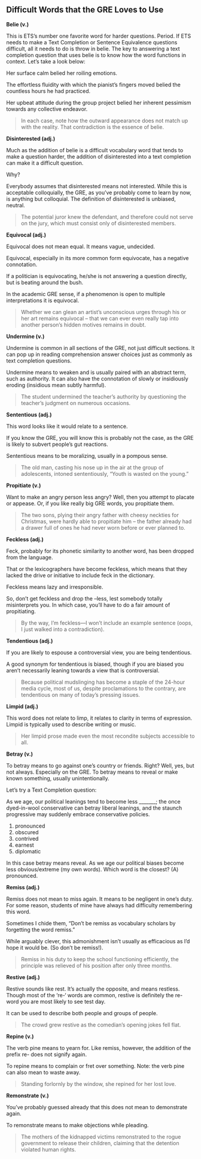 ## Difficult Words that the GRE Loves to Use

**Belie (v.)**

This is ETS’s number one favorite word for harder questions. Period. If ETS needs to make a Text Completion or Sentence Equivalence questions difficult, all it needs to do is throw in belie. The key to answering a text completion question that uses belie is to know how the word functions in context. Let’s take a look below:

Her surface calm belied her roiling emotions.

The effortless fluidity with which the pianist’s fingers moved belied the countless hours he had practiced.

Her upbeat attitude during the group project belied her inherent pessimism towards any collective endeavor.

> In each case, note how the outward appearance does not match up with the reality. That contradiction is the essence of belie.

**Disinterested (adj.)**

Much as the addition of belie is a difficult vocabulary word that tends to make a question harder, the addition of disinterested into a text completion can make it a difficult question.

Why?

Everybody assumes that disinterested means not interested. While this is acceptable colloquially, the GRE, as you’ve probably come to learn by now, is anything but colloquial. The definition of disinterested is unbiased, neutral.

> The potential juror knew the defendant, and therefore could not serve on the jury, which must consist only of disinterested members.

**Equivocal (adj.)**

Equivocal does not mean equal. It means vague, undecided.

Equivocal, especially in its more common form equivocate, has a negative connotation.

If a politician is equivocating, he/she is not answering a question directly, but is beating around the bush.

In the academic GRE sense, if a phenomenon is open to multiple interpretations it is equivocal.

> Whether we can glean an artist’s unconscious urges through his or her art remains equivocal – that we can ever even really tap into another person’s hidden motives remains in doubt.

**Undermine (v.)**

Undermine is common in all sections of the GRE, not just difficult sections. It can pop up in reading comprehension answer choices just as commonly as text completion questions.

Undermine means to weaken and is usually paired with an abstract term, such as authority. It can also have the connotation of slowly or insidiously eroding (insidious mean subtly harmful).

> The student undermined the teacher’s authority by questioning the teacher’s judgment on numerous occasions.

**Sententious (adj.)**

This word looks like it would relate to a sentence.

If you know the GRE, you will know this is probably not the case, as the GRE is likely to subvert people’s gut reactions.

Sententious means to be moralizing, usually in a pompous sense.

> The old man, casting his nose up in the air at the group of adolescents, intoned sententiously, “Youth is wasted on the young.”

**Propitiate (v.)**

Want to make an angry person less angry? Well, then you  attempt to placate or appease. Or, if you like really big GRE words, you propitiate them.

> The two sons, plying their angry father with cheesy neckties for Christmas, were hardly able to propitiate him – the father already had a drawer full of ones he had never worn before or ever planned to.

**Feckless (adj.)**

Feck, probably for its phonetic similarity to another word, has been dropped from the language.

That or the lexicographers have become feckless, which means that they lacked the drive or initiative to include feck in the dictionary.

Feckless means lazy and irresponsible.

So, don’t get feckless and drop the –less, lest somebody totally misinterprets you. In which case, you’ll have to do a fair amount of propitiating.

> By the way, I’m feckless—I won’t include an example sentence (oops, I just walked into a contradiction).

**Tendentious (adj.)**

If you are likely to espouse a controversial view, you are being tendentious.

A good synonym for tendentious is biased, though if you are biased you aren’t necessarily leaning towards a view that is controversial.

> Because political mudslinging has become a staple of the 24-hour media cycle, most of us, despite proclamations to the contrary, are tendentious on many of today’s pressing issues.

**Limpid (adj.)**

This word does not relate to limp, it relates to clarity in terms of expression. Limpid is typically used to describe writing or music.

> Her limpid prose made even the most recondite subjects accessible to all.

**Betray (v.)**

To betray means to go against one’s country or friends. Right? Well, yes, but not always. Especially on the GRE. To betray means to reveal or make known something, usually unintentionally.

Let’s try a Text Completion question:

As we age, our political leanings tend to become less _______; the once dyed-in-wool
conservative can betray liberal leanings, and the staunch progressive may suddenly embrace
conservative policies.

1. pronounced
1. obscured
1. contrived
1. earnest
1. diplomatic

In this case betray means reveal. As we age our political biases become less obvious/extreme (my own
words). Which word is the closest? (A) pronounced.

**Remiss (adj.)**

Remiss does not mean to miss again. It means to be negligent in one’s duty. For some reason, students of mine have always had difficulty remembering this word.

Sometimes I chide them, “Don’t be remiss as vocabulary scholars by forgetting the word remiss.”

While arguably clever, this admonishment isn’t usually as efficacious as I’d hope it would be. (So don’t be remiss!).

> Remiss in his duty to keep the school functioning efficiently, the principle was relieved of his position after only three months.

**Restive (adj.)**

Restive sounds like rest. It’s actually the opposite, and means restless.
Though most of the ‘re-‘ words are common, restive is definitely the re- word you are most likely to see test day.

It can be used to describe both people and groups of people.

> The crowd grew restive as the comedian’s opening jokes fell flat.

**Repine (v.)**

The verb pine means to yearn for. Like remiss, however, the addition of the prefix re- does not signify again.

To repine means to complain or fret over something. Note: the verb pine can also mean to waste away.

> Standing forlornly by the window, she repined for her lost love.

**Remonstrate (v.)**

You’ve probably guessed already that this does not mean to demonstrate again.

To remonstrate means to make objections while pleading.

> The mothers of the kidnapped victims remonstrated to the rogue government to release their children, claiming that the detention violated human rights.